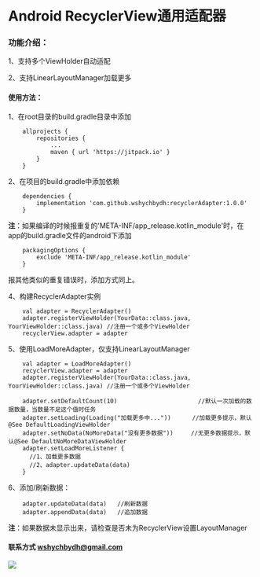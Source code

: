 # Android RecyclerView通用适配器


### 功能介绍：

1、支持多个ViewHolder自动适配

2、支持LinearLayoutManager加载更多

#### 使用方法：

1、在root目录的build.gradle目录中添加
```
    allprojects {
        repositories {
            ...
            maven { url 'https://jitpack.io' }
        }
    }
```


2、在项目的build.gradle中添加依赖
```
    dependencies {
        implementation 'com.github.wshychbydh:recyclerAdapter:1.0.0'
    }
```

**注**：如果编译的时候报重复的'META-INF/app_release.kotlin_module'时，在app的build.gradle文件的android下添加
```
    packagingOptions {
        exclude 'META-INF/app_release.kotlin_module'
    }
```
报其他类似的重复错误时，添加方式同上。


4、构建RecyclerAdapter实例
```
    val adapter = RecyclerAdapter()
    adapter.registerViewHolder(YourData::class.java, YourViewHolder::class.java) //注册一个或多个ViewHolder
    recyclerView.adapter = adapter
```

5、使用LoadMoreAdapter，仅支持LinearLayoutManager
```
    val adapter = LoadMoreAdapter()
    recyclerView.adapter = adapter
    adapter.registerViewHolder(YourData::class.java, YourViewHolder::class.java) //注册一个或多个ViewHolder
    
    adapter.setDefaultCount(10)                       //默认一次加载的数据数量，当数量不足这个值时任务
    adapter.setLoading(Loading("加载更多中..."))      //加载更多提示，默认@See DefaultLoadingViewHolder
    adapter.setNoData(NoMoreData("没有更多数据"))     //无更多数据提示，默认@See DefaultNoMoreDataViewHolder
    adapter.setLoadMoreListener {
      //1、加载更多数据
      //2、adapter.updateData(data)
    }
```

6、添加/刷新数据：

```
    adapter.updateData(data)   //刷新数据
    adapter.appendData(data)   //追加数据
```

**注**：如果数据未显示出来，请检查是否未为RecyclerView设置LayoutManager
    
#### 联系方式 wshychbydh@gmail.com

[![](https://jitpack.io/v/wshychbydh/recyclerAdapter.svg)](https://jitpack.io/#wshychbydh/recyclerAdapter)
